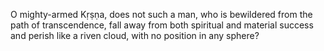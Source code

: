 O mighty-armed Kṛṣṇa, does not such a man, who is bewildered from the path of transcendence, fall away from both spiritual and material success and perish like a riven cloud, with no position in any sphere?